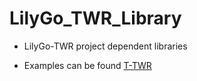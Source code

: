 
# LilyGo_TWR_Library

* LilyGo-TWR project dependent libraries

* Examples can be found [T-TWR](https://github.com/Xinyuan-LilyGO/T-TWR)
